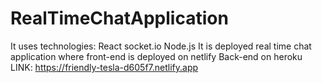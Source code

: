 # RealTimeChatApplication
It uses technologies:
React
socket.io
Node.js
It is deployed real time chat application where front-end is deployed on netlify
Back-end on heroku
LINK: https://friendly-tesla-d605f7.netlify.app
